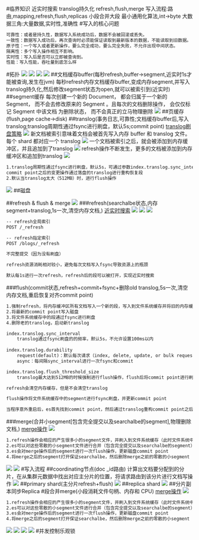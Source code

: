 #临界知识
近实时搜索
translog持久化
refresh,flush,merge
写入流程:路由,mapping,refresh,flush,replicas
小段合并大段
最小通用化算法,int->byte
大数据三角:大量数据,实时性,准确性
#写入的核心问题
```asp
可靠性：或者是持久性，数据写入系统成功后，数据不会被回滚或丢失。
一致性：数据写入成功后，再次查询时必须能保证读取到最新版本的数据，不能读取到旧数据。
原子性：一个写入或者更新操作，要么完全成功，要么完全失败，不允许出现中间状态。
隔离性：多个写入操作相互不影响。
实时性：写入后是否可以立即被查询到。
性能：写入性能，吞吐量到底怎么样
```

#拓扑
![](.z_es_02_es_02_读写过程_乐观锁_段合并_刷盘机制_images/2dc02b8f.png)
![](.z_es_02_es_02_读写过程_乐观锁_段合并_刷盘机制_images/c3f30f23.png)
![](.z_es_02_es_02_读写过程_乐观锁_段合并_刷盘机制_images/f7c13665.png)
![](.z_es_02_es_02_读写过程_乐观锁_段合并_刷盘机制_images/6700c27e.png)
##文档缓存buffer(每秒refresh,buffer->segment,近实时1s才能被查询,发生在jvm)
每秒refresh内存文档缓存buffer,变成内存segment,并写入translog持久化,然后修改segment状态为open,就可以被索引到(近实时)
##segment缓存
每次创建一个新的 Document， 都会归属于一个新的 Segment， 而不会去修改原来的 Segment 。且每次的文档删除操作，
会仅仅标记 Segment 中该文档 为删除状态， 而不会真正的立马物理删除
![](.z_es_02_es_02_读写过程_乐观锁_段合并_刷盘机制_images/84a3a068.png)
##页缓存(flush,page cache->disk)
##translog(事务日志,可靠性;文档缓存buffer后,写入translog;translog周期性通过fsync进行刷盘，默认5s;commit point)
[translog刷盘策略](https://www.elastic.co/guide/cn/elasticsearch/guide/current/translog.html)
![](.z_es_02_es_02_读写过程_乐观锁_段合并_刷盘机制_images/b875b31c.png)
新文档被索引意味着文档会被首先写入内存 buffer 和 translog 文件。每个 shard 都对应一个 translog
![](.z_es_02_es_02_读写过程_乐观锁_段合并_刷盘机制_images/425e10d2.png)
一个文档被索引之后，就会被添加到内存缓冲区，并且追加到了translog
![](.z_es_02_es_02_读写过程_乐观锁_段合并_刷盘机制_images/e36c2c2d.png)
refresh操作不断发生，更多的文档被添加到内存缓冲区和追加到translog
![](.z_es_02_es_02_读写过程_乐观锁_段合并_刷盘机制_images/28bfe842.png)
```asp
1.translog周期性通过fsync进行刷盘，默认5s，可通过参数index.translog.sync_interval、index.translog.durability控制，保证应用重启后先确认最后记录的commit point，
commit point之后的变更操作通过落盘的translog进行重构恢复段
2.默认当translog太大（512MB）时，进行flush操作
```
![](.z_es_02_es_02_读写过程_乐观锁_段合并_刷盘机制_images/17841578.png)
##磁盘

##refresh & flush & merge
![](.z_es_02_es_02_读写过程_乐观锁_段合并_刷盘机制_images/767e2b2b.png)
[](https://www.cxyzjd.com/article/weixin_37692493/108182161#refresh_2)
###refresh(searchalbe状态,内存segment+translog,1s一次,清空内存文档,)
[近实时搜索](https://www.elastic.co/guide/cn/elasticsearch/guide/current/near-real-time.html)
![](.z_es_02_es_02_读写过程_乐观锁_段合并_刷盘机制_images/53b1c975.png)
![](.z_es_02_es_02_读写过程_乐观锁_段合并_刷盘机制_images/7edae074.png)
![](.z_es_02_es_02_读写过程_乐观锁_段合并_刷盘机制_images/15cce988.png)
```asp
-- refresh全局索引
POST /_refresh 

-- refresh指定索引
POST /blogs/_refresh

不完整提交（因为没有刷盘）

refresh资源消耗相对较小，避免每次文档写入fsync导致资源上的瓶颈

默认每1s进行一次refresh，refresh后的段可以被打开，实现近实时搜索
```
###flush(commit状态,refresh+commit+fsync+删除old translog,5s一次,清空内存文档,重启恢复对齐commit point)
```asp
1.强制refresh，将内存缓冲区所有文档写入一个新的段，写入到文件系统缓存并将旧的内存缓冲区被清空（refresh）
2.将最新的commit point写入磁盘
3.将文件系统缓存中的段通过fsync进行刷盘
4.删除老的translog，启动新translog
```
```asp
index.translog.sync_interval
    translog通过fsync刷盘的的频率，默认5s，不允许设置100ms以内
    
index.translog.durability
    request(default)：默认每次请求（index, delete, update, or bulk request）后都进行fsync和commit
    async：每间隔sync_interval进行一次fsync和commit

index.translog.flush_threshold_size
    translog最大达到512MB的时候强制进行flush操作，flush后将commit point进行刷盘，保证数据安全
```
```asp
refresh会清空内存缓存，但是不会清空translog

flush操作将文件系统缓存中的segment进行fsync刷盘，并更新commit point

当程序意外重启后，es首先找到commit point，然后通过translog重构commit point之后的segment
```
###merge(合并小segment[包含完全提交以及searchalbe的segment],物理删除文档,)
[merge操作](https://www.elastic.co/guide/cn/elasticsearch/guide/current/merge-process.html)
![](.z_es_02_es_02_读写过程_乐观锁_段合并_刷盘机制_images/d51fab38.png)
```asp
1.refresh操作会相应的产生很多小的segment文件，并刷入到文件系统缓存（此时文件系统中既有已经完全commit的segment也有不完全提交仅searchable的segment）
2.es可以对这些零散的小segment文件进行合并（包含完全提交以及searchalbe的segment）
3.es会对merge操作后的segment进行一次flush操作，更新磁盘commit point
4.将merge之后的segment打开保证searchalbe，然后删除merge之前的零散的小segment
```
![](.z_es_02_es_02_读写过程_乐观锁_段合并_刷盘机制_images/5b6e45d3.png)
![](.z_es_02_es_02_读写过程_乐观锁_段合并_刷盘机制_images/1ff71d0d.png)
#写入流程
[](https://elasticsearch.cn/article/13533)
##coordinating节点(doc _id路由)
计算出文档要分配到的分片，在从集群元数据中找出对应主分片的位置，将请求路由到该分片进行文档写操作
![](.z_es_02_es_02_读写过程_乐观锁_段合并_刷盘机制_images/34071a16.png)
##primary shard(主分片refresh+flush)
![](.z_es_02_es_02_读写过程_乐观锁_段合并_刷盘机制_images/1ec7c9bc.png)
##replica shard
![](.z_es_02_es_02_读写过程_乐观锁_段合并_刷盘机制_images/bddaf25a.png)
##分片副本同步Replica
#段合并merge(小段消耗文件句柄、内存和 CPU)
[merge操作](https://www.elastic.co/guide/cn/elasticsearch/guide/current/merge-process.html)
![](.z_es_02_es_02_读写过程_乐观锁_段合并_刷盘机制_images/d51fab38.png)
```asp
1.refresh操作会相应的产生很多小的segment文件，并刷入到文件系统缓存（此时文件系统中既有已经完全commit的segment也有不完全提交仅searchable的segment）
2.es可以对这些零散的小segment文件进行合并（包含完全提交以及searchalbe的segment）
3.es会对merge操作后的segment进行一次flush操作，更新磁盘commit point
4.将merge之后的segment打开保证searchalbe，然后删除merge之前的零散的小segment
```
![](.z_es_02_es_02_读写过程_乐观锁_段合并_刷盘机制_images/5b6e45d3.png)
![](.z_es_02_es_02_读写过程_乐观锁_段合并_刷盘机制_images/1ff71d0d.png)
![](.z_es_02_es_02_读写过程_乐观锁_段合并_刷盘机制_images/ddc40868.png)
![](.z_es_02_es_02_读写过程_乐观锁_段合并_刷盘机制_images/38b0dea8.png)
#并发控制乐观锁

